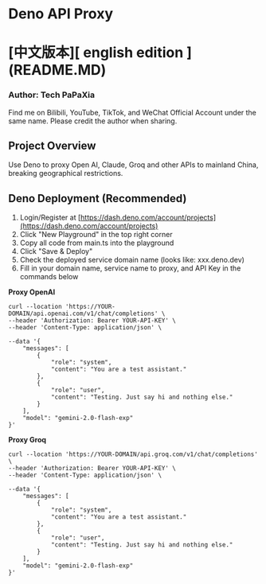 # Deno API Proxy

# [中文版本][ english edition ] (README.MD)

### Author: Tech PaPaXia
Find me on Bilibili, YouTube, TikTok, and WeChat Official Account under the same name. Please credit the author when sharing.

## Project Overview
Use Deno to proxy Open AI, Claude, Groq and other APIs to mainland China, breaking geographical restrictions.

## Deno Deployment (Recommended)

1. Login/Register at [https://dash.deno.com/account/projects](https://dash.deno.com/account/projects)
2. Click "New Playground" in the top right corner
3. Copy all code from main.ts into the playground
4. Click "Save & Deploy"
5. Check the deployed service domain name (looks like: xxx.deno.dev)
6. Fill in your domain name, service name to proxy, and API Key in the commands below

<b>Proxy OpenAI</b>
```
curl --location 'https://YOUR-DOMAIN/api.openai.com/v1/chat/completions' \
--header 'Authorization: Bearer YOUR-API-KEY' \
--header 'Content-Type: application/json' \

--data '{
    "messages": [
        {
            "role": "system",
            "content": "You are a test assistant."
        },
        {
            "role": "user",
            "content": "Testing. Just say hi and nothing else."
        }
    ],
    "model": "gemini-2.0-flash-exp"
}'
```

<b>Proxy Groq</b>
```
curl --location 'https://YOUR-DOMAIN/api.groq.com/v1/chat/completions' \
--header 'Authorization: Bearer YOUR-API-KEY' \
--header 'Content-Type: application/json' \

--data '{
    "messages": [
        {
            "role": "system",
            "content": "You are a test assistant."
        },
        {
            "role": "user",
            "content": "Testing. Just say hi and nothing else."
        }
    ],
    "model": "gemini-2.0-flash-exp"
}'
``` 
